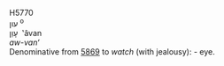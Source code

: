 <body>
  <p>H5770<br>  עון <sup> o</sup><br> עָוַן  ‎  ‛âvan  <br><i>aw-van‘ </i><br>Denominative from <a href="h5869.htm">5869</a>  to <i>watch</i> (with jealousy): - eye.<br></p>
 </body>